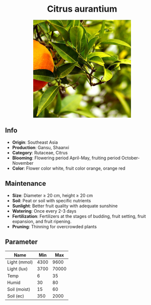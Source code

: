 <h1 align='center'>Citrus aurantium</h1>
<p align="center">
    <img 
        align='center'
        width='320'
        src="../images/citrus aurantium.png" 
        alt='Citrus aurantium' />
</p>

## Info

 - **Origin**: Southeast Asia
 - **Production**: Gansu, Shaanxi
 - **Category**: Rutaceae, Citrus
 - **Blooming**: Flowering period April-May, fruiting period October-November
 - **Color**: Flower color white, fruit color orange, orange red

## Maintenance

 - **Size**: Diameter ≥ 20 cm, height ≥ 20 cm
 - **Soil**: Peat or soil with specific nutrients
 - **Sunlight**: Better fruit quality with adequate sunshine
 - **Watering**: Once every 2-3 days
 - **Fertilization**: Fertilizers at the stages of budding, fruit setting, fruit expansion, and fruit ripening.
 - **Pruning**: Thinning for overcrowded plants

## Parameter

| Name         | Min  | Max   |
|--------------|------|-------|
| Light (mmol) | 4300 | 9600  |
| Light (lux)  | 3700 | 70000 |
| Temp         | 6    | 35    |
| Humid        | 30   | 80    |
| Soil (moist) | 15   | 60    |
| Soil (ec)    | 350  | 2000  |